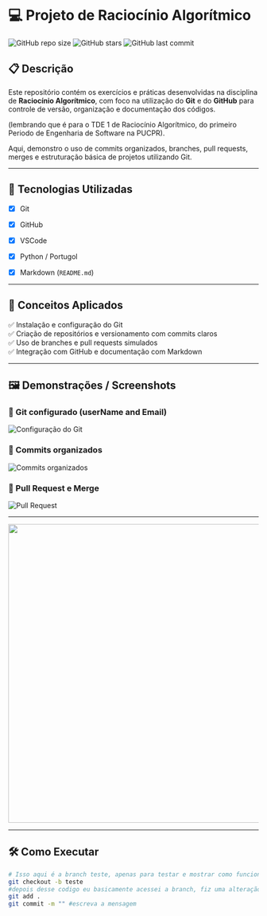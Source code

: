 # 💻 Projeto de Raciocínio Algorítmico

![GitHub repo size](https://img.shields.io/github/repo-size/SEU_USUARIO/NOME_REPOSITORIO)
![GitHub stars](https://img.shields.io/github/stars/SEU_USUARIO/NOME_REPOSITORIO?style=social)
![GitHub last commit](https://img.shields.io/github/last-commit/SEU_USUARIO/NOME_REPOSITORIO)

## 📋 Descrição

Este repositório contém os exercícios e práticas desenvolvidas na disciplina de **Raciocínio Algorítmico**, com foco na utilização do **Git** e do **GitHub** para controle de versão, organização e documentação dos códigos.
<p>
  (lembrando que é para o TDE 1 de Raciocínio Algorítmico, do primeiro Periodo de Engenharia de Software na PUCPR).

Aqui, demonstro o uso de commits organizados, branches, pull requests, merges e estruturação básica de projetos utilizando Git.

---

## 🚀 Tecnologias Utilizadas

- [x] Git
- [x] GitHub
- [x] VSCode
- [x]  Python / Portugol
- [x] Markdown (`README.md`)



---

## 🧠 Conceitos Aplicados

✅ Instalação e configuração do Git  
✅ Criação de repositórios e versionamento com commits claros  
✅ Uso de branches e pull requests simulados  
✅ Integração com GitHub e documentação com Markdown  

---

## 🖼️ Demonstrações / Screenshots

### 📌 Git configurado (userName and Email)
![Configuração do Git]()

### 📌 Commits organizados
![Commits organizados](./imagens/commits_exemplo.png)

### 📌 Pull Request e Merge
![Pull Request](./imagens/pull_request.png)

---


<p align="center">
  <img src="https://media.giphy.com/media/qgQUggAC3Pfv687qPC/giphy.gif" width="600px">
</p>

---

## 🛠️ Como Executar

```bash
# Isso aqui é a branch teste, apenas para testar e mostrar como funcionou o processo
git checkout -b teste
#depois desse codigo eu basicamente acessei a branch, fiz uma alteração e agora falta apenas commitar... MEsmo esquema de sempre
git add .
git commit -m "" #escreva a mensagem
